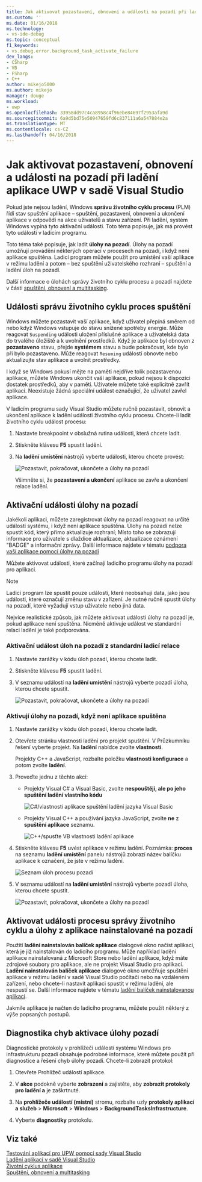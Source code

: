 ```yaml
---
title: Jak aktivovat pozastavení, obnovení a události na pozadí při ladění aplikace UWP | Microsoft Docs
ms.custom: ''
ms.date: 01/16/2018
ms.technology:
- vs-ide-debug
ms.topic: conceptual
f1_keywords:
- vs.debug.error.background_task_activate_failure
dev_langs:
- CSharp
- VB
- FSharp
- C++
author: mikejo5000
ms.author: mikejo
manager: douge
ms.workload:
- uwp
ms.openlocfilehash: 33958dd97c4ca8958c4f96ebe84697f2953afa9d
ms.sourcegitcommit: 6a9d5bd75e50947659fd6c837111a6a547884e2a
ms.translationtype: MT
ms.contentlocale: cs-CZ
ms.lasthandoff: 04/16/2018
---
```

# <a name="how-to-trigger-suspend-resume-and-background-events-while-debugging-uwp-apps-in-visual-studio"></a>Jak aktivovat pozastavení, obnovení a události na pozadí při ladění aplikace UWP v sadě Visual Studio
Pokud jste nejsou ladění, Windows **správu životního cyklu procesu** (PLM) řídí stav spuštění aplikace – spuštění, pozastavení, obnovení a ukončení aplikace v odpovědi na akce uživatelů a stavu zařízení. Při ladění, systém Windows vypíná tyto aktivační události. Toto téma popisuje, jak má provést tyto události v ladicím programu.  
  
 Toto téma také popisuje, jak ladit **úlohy na pozadí**. Úlohy na pozadí umožňují provádění některých operací v procesech na pozadí, i když není aplikace spuštěna. Ladicí program můžete použít pro umístění vaší aplikace v režimu ladění a potom – bez spuštění uživatelského rozhraní – spuštění a ladění úloh na pozadí.  
  
 Další informace o úlohách správy životního cyklu procesu a pozadí najdete v části [spuštění, obnovení a multitasking](/windows/uwp/launch-resume/index).  
  
##  <a name="BKMK_Trigger_Process_Lifecycle_Management_events"></a> Události správu životního cyklu proces spuštění  
 Windows můžete pozastavit vaší aplikace, když uživatel přepíná směrem od nebo když Windows vstupuje do stavu snížené spotřeby energie. Může reagovat `Suspending` události uložení příslušné aplikace a uživatelská data do trvalého úložiště a k uvolnění prostředků. Když je aplikace byl obnoven z **pozastaveno** stavu, přejde **systémem** stavu a bude pokračovat, kde bylo při bylo pozastaveno. Může reagovat `Resuming` událostí obnovte nebo aktualizujte stav aplikace a uvolnit prostředky.  
  
 I když se Windows pokusí mějte na paměti nejdříve tolik pozastavenou aplikace, můžete Windows ukončit vaší aplikace, pokud nejsou k dispozici dostatek prostředků, aby v paměti. Uživatele můžete také explicitně zavřít aplikaci. Neexistuje žádná speciální událost označující, že uživatel zavřel aplikace.  
  
 V ladicím programu sady Visual Studio můžete ručně pozastavit, obnovit a ukončení aplikace k ladění události životního cyklu procesu. Chcete-li ladit životního cyklu událost procesu:  
  
1.  Nastavte breakpooint v obslužná rutina události, která chcete ladit.  
  
2.  Stiskněte klávesu **F5** spustit ladění.  
  
3.  Na **ladění umístění** nástrojů vyberte události, kterou chcete provést:  
  
     ![Pozastavit, pokračovat, ukončete a úlohy na pozadí](../debugger/media/dbg_suspendresumebackground.png "DBG_SuspendResumeBackground")  
  
     Všimněte si, že **pozastavení a ukončení** aplikace se zavře a ukončení relace ladění.  
  
##  <a name="BKMK_Trigger_background_tasks"></a> Aktivační události úlohy na pozadí  
 Jakékoli aplikaci, můžete zaregistrovat úlohy na pozadí reagovat na určité události systému, i když není aplikace spuštěna. Úlohy na pozadí nelze spustit kód, který přímo aktualizuje rozhraní; Místo toho se zobrazují informace pro uživatele s dlaždice aktualizace, aktualizace oznámení "BADGE" a informační zprávy. Další informace najdete v tématu [podpora vaší aplikace pomocí úlohy na pozadí](http://msdn.microsoft.com/en-us/4c7bb148-eb1f-4640-865e-41f627a46e8e)  
  
 Můžete aktivovat události, které začínají ladicího programu úlohy na pozadí pro aplikaci.  
  
> [!NOTE]
>  Ladicí program lze spustit pouze události, které neobsahují data, jako jsou události, které označují změnu stavu v zařízení. Je nutné ručně spustit úlohy na pozadí, které vyžadují vstup uživatele nebo jiná data.  
  
 Nejvíce realistické způsob, jak můžete aktivovat události úlohy na pozadí je, pokud aplikace není spuštěna. Nicméně aktivuje událost ve standardní relaci ladění je také podporována.  
  
###  <a name="BKMK_Trigger_a_background_task_event_from_a_standard_debug_session"></a> Aktivační událost úloh na pozadí z standardní ladicí relace  
  
1.  Nastavte zarážky v kódu úloh pozadí, kterou chcete ladit.  
  
2.  Stiskněte klávesu **F5** spustit ladění.  
  
3.  V seznamu událostí na **ladění umístění** nástrojů vyberte pozadí úloha, kterou chcete spustit.  
  
     ![Pozastavit, pokračovat, ukončete a úlohy na pozadí](../debugger/media/dbg_suspendresumebackground.png "DBG_SuspendResumeBackground")  
  
###  <a name="BKMK_Trigger_a_background_task_when_the_app_is_not_running"></a> Aktivují úlohy na pozadí, když není aplikace spuštěna  
  
1.  Nastavte zarážky v kódu úloh pozadí, kterou chcete ladit.  
  
2.  Otevřete stránku vlastnosti ladění pro projekt spuštění. V Průzkumníku řešení vyberte projekt. Na **ladění** nabídce zvolte **vlastnosti**.  
  
     Projekty C++ a JavaScript, rozbalte položku **vlastnosti konfigurace** a potom zvolte **ladění**.  
  
3.  Proveďte jednu z těchto akcí:  
  
    -   Projekty Visual C# a Visual Basic, zvolte **nespouštějí, ale po jeho spuštění ladění vlastního kódu**  
  
         ![C&#35;&#47;vlastnosti aplikace spuštění ladění jazyka Visual Basic](../debugger/media/dbg_csvb_dontlaunchapp.png "DBG_CsVb_DontLaunchApp")  
  
    -   Projekty Visual C++ a používání jazyka JavaScript, zvolte **ne** z **spuštění aplikace** seznamu.  
  
         ![C&#43;&#43;&#47;spusťte VB vlastnosti ladění aplikace](../debugger/media/dbg_cppjs_dontlaunchapp.png "DBG_CppJs_DontLaunchApp")  
  
4.  Stiskněte klávesu **F5** uvést aplikace v režimu ladění. Poznámka: **proces** na seznamu **ladění umístění** panelu nástrojů zobrazí název balíčku aplikace k označení, že jste v režimu ladění.  
  
     ![Seznam úloh procesu pozadí](../debugger/media/dbg_backgroundtask_processlist.png "DBG_BackgroundTask_ProcessList")  
  
5.  V seznamu událostí na **ladění umístění** nástrojů vyberte pozadí úloha, kterou chcete spustit.  
  
     ![Pozastavit, pokračovat, ukončete a úlohy na pozadí](../debugger/media/dbg_suspendresumebackground.png "DBG_SuspendResumeBackground")  
  
##  <a name="BKMK_Trigger_Process_Lifetime_Management_events_and_background_tasks_from_an_installed_app"></a> Aktivovat události procesu správy životního cyklu a úlohy z aplikace nainstalované na pozadí  
 Použití **ladění nainstalován balíček aplikace** dialogové okno načíst aplikaci, která je již nainstalován do ladicího programu. Může například ladění aplikace nainstalovaná z Microsoft Store nebo ladění aplikace, když máte zdrojové soubory pro aplikace, ale ne projekt Visual Studio pro aplikaci. **Ladění nainstalován balíček aplikace** dialogové okno umožňuje spuštění aplikace v režimu ladění v sadě Visual Studio počítači nebo na vzdáleném zařízení, nebo chcete-li nastavit aplikaci spustit v režimu ladění, ale nespustí se. Další informace najdete v tématu [ladění balíček nainstalovanou aplikaci](../debugger/debug-installed-app-package.md).
  
 Jakmile aplikace je načten do ladicího programu, můžete použít některý z výše popsaných postupů.  
  
##  <a name="BKMK_Diagnosing_background_task_activation_errors"></a> Diagnostika chyb aktivace úlohy pozadí  
 Diagnostické protokoly v prohlížeči událostí systému Windows pro infrastrukturu pozadí obsahuje podrobné informace, které můžete použít při diagnostice a řešení chyb úlohy pozadí. Chcete-li zobrazit protokol:  
  
1.  Otevřete Prohlížeč událostí aplikace.  
  
2.  V **akce** podokně vyberte **zobrazení** a zajistěte, aby **zobrazit protokoly pro ladění a** je zaškrtnuté.  
  
3.  Na **prohlížeče událostí (místní)** stromu, rozbalte uzly **protokoly aplikací a služeb** > **Microsoft** > **Windows**   >  **BackgroundTasksInfrastructure**.  
  
4.  Vyberte **diagnostiky** protokolu.  
  
## <a name="see-also"></a>Viz také  
 [Testování aplikací pro UPW pomocí sady Visual Studio](../test/testing-store-apps-with-visual-studio.md)   
 [Ladění aplikací v sadě Visual Studio](../debugger/debug-store-apps-in-visual-studio.md)   
 [Životní cyklus aplikace](/windows/uwp/launch-resume/app-lifecycle)   
 [Spuštění, obnovení a multitasking](/windows/uwp/launch-resume/index)